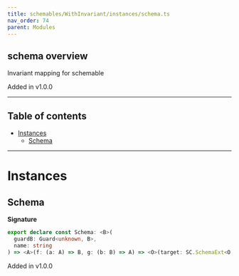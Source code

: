```yaml
---
title: schemables/WithInvariant/instances/schema.ts
nav_order: 74
parent: Modules
---
```


## schema overview

Invariant mapping for schemable

Added in v1.0.0

---

<h2 class="text-delta">Table of contents</h2>

- [Instances](#instances)
  - [Schema](#schema)

---

# Instances

## Schema

**Signature**

```ts
export declare const Schema: <B>(
  guardB: Guard<unknown, B>,
  name: string
) => <A>(f: (a: A) => B, g: (b: B) => A) => <O>(target: SC.SchemaExt<O, A>) => SC.SchemaExt<O, B>
```

Added in v1.0.0
